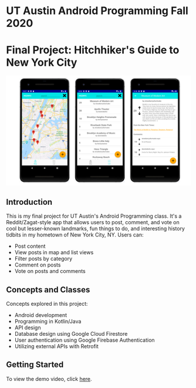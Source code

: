 # UT Austin Android Programming Fall 2020
# Final Project: Hitchhiker's Guide to New York City

![screenshot](screenshot.png)

## Introduction
This is my final project for UT Austin's Android Programming class. It's a Reddit/Zagat-style app that allows users to post, comment, and vote on cool but lesser-known landmarks, fun things to do, and interesting history tidbits in my hometown of New York City, NY. Users can:

  - Post content
  - View posts in map and list views
  - Filter posts by category
  - Comment on posts
  - Vote on posts and comments

## Concepts and Classes
Concepts explored in this project:

  - Android development
  - Programming in Kotlin/Java
  - API design
  - Database design using Google Cloud Firestore
  - User authentication using Google Firebase Authentication
  - Utilizing external APIs with Retrofit

## Getting Started

To view the demo video, click [here](https://youtu.be/YIDMM1x_F9U).
